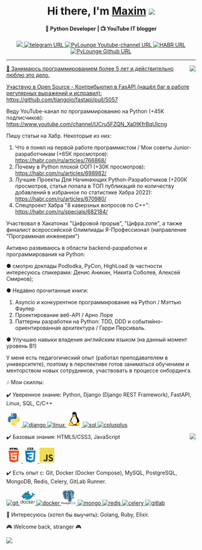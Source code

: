 <h1 align="center">Hi there, I'm <a href="#" target="_blank">Maxim</a> 
<img src="https://github.com/blackcater/blackcater/raw/main/images/Hi.gif" height="32"/></h1>

<h4 align="center">🐍 Python Developer | 📺 YouTube IT blogger</h4>
<div align="center">
  <a href="https://disk.yandex.ru/i/W-kKezkaHolLCw">
    <img aly="My CV URL" src="https://img.shields.io/badge/CV-orange?&style=for-the-badge">
  </a>
  </a>
    <a href="https://t.me/melnikovvv">
    <img alt="telegram URL" src="https://img.shields.io/badge/My tg-0088cc?logo=telegram&logoColor=white&style=for-the-badge">
  </a>
    <a href="https://www.youtube.com/channel/UCru5FZQN_Xa0tKfrBqUIcng">
    <img alt="PyLounge Youtube-channel URL" src="https://img.shields.io/badge/PyLounge-FF0000?logo=youtube&logoColor=white&style=for-the-badge">
  </a>
  <a href="https://habr.com/ru/users/PyLounge/">
    <img alt="HABR URL" src="https://img.shields.io/badge/PyLounge-619EBB?logo=habr&logoColor=white&style=for-the-badge">
  </a>
  <a href="https://github.com/pylounge">
    <img alt="PyLounge Github URL" src="https://img.shields.io/badge/2nd Github acc-black?logo=github&logoColor=white&style=for-the-badge">
</div>

---

<img align="right" src="https://github-profile-summary-cards.vercel.app/api/cards/most-commit-language?username=Peopl3s&theme=solarized_dark"/>



:purple_heart: Занимаюсь программированием более 5 лет и действительно люблю это дело.

Участвую в Open Source - Контрибьютил в FasAPI (нашёл баг в работе регулярных выражений и исправил):
https://github.com/tiangolo/fastapi/pull/5057

Веду YouTube-канал по программированию на Python (+45К подписчиков):
https://www.youtube.com/channel/UCru5FZQN_Xa0tKfrBqUIcng

Пишу статьи на Хабр. Некоторые из них:
1. Что я понял на первой работе программистом / Мои советы Junior-разработчикам (+65К просмотров): https://habr.com/ru/articles/766868/
2. Почему в Python плохой ООП (+30К просмотров): https://habr.com/ru/articles/698982/
2. Лучшие Проекты Для Начинающих Python-Разработчиков (+200К просмотров, статья попала в ТОП публикаций по количеству добавлений в избранное по статистике Хабра 2022):
https://habr.com/ru/articles/670980/
4. Спецпроект Хабра "8 каверзных вопросов по С++": https://habr.com/ru/specials/682184/

Участвовал в Хакатонах "Цифровой прорыв", "Цифра.zone", а также финалист всероссийской Олимпиады Я-Профессионал (направление "Программная инженерия")

Активно развиваюсь в области backend-разработки и программирования на Python:

● смотрю доклады Podlodka, PyCon, HighLoad (в частности интересуюсь спикерами: Денис Аникин, Никита Соболев, Алексей Смирнов);

● Недавно прочитанные книги:
1) Asyncio и конкурентное программирование на Python / Мэттью Фаулер
2) Проектирование веб-API / Арно Лоре
3) Паттерны разработки на Python: TDD, DDD и событийно-ориентированная архитектура / Гарри Персиваль.

● Улучшаю навыки владения английским языком (на данный момент уровень В1)

У меня есть педагогический опыт (работал преподавателем в университете), поэтому в перспективе готов заниматься обучением и менторством новых сотрудников, участвовать в процессе онбординга.

:notes: Мои скиллы:



:heavy_check_mark: Уверенное знание: Python, Django (Django REST Framework), FastAPI, Linux, SQL, C/C++
  
  <a href="https://www.python.org" target="_blank" rel="noreferrer"> <img src="https://raw.githubusercontent.com/devicons/devicon/master/icons/python/python-original.svg" alt="python" width="40" height="40"/> </a>
  <a href="https://www.djangoproject.com/" target="_blank" rel="noreferrer"> <img src="https://cdn.worldvectorlogo.com/logos/django.svg" alt="django" width="40" height="40"/> </a>
<a href="https://fastapi.com" target="_blank" rel="noreferrer"> <img src="https://cdn.worldvectorlogo.com/logos/fastapi.svg" alt="linux" width="40" height="40"/> </a>
<a href="https://www.linux.org/" target="_blank" rel="noreferrer"> <img src="https://raw.githubusercontent.com/devicons/devicon/master/icons/linux/linux-original.svg" alt="linux" width="40" height="40"/> </a>
  <a href="https://cdn.worldvectorlogo.com/logos/amazon-database.svg" target="_blank" rel="noreferrer"> <img src="https://cdn.worldvectorlogo.com/logos/amazon-database.svg" alt="sql" width="40" height="40"/> </a>
  <a href="https://cdn.worldvectorlogo.com/logos/c.svg" target="_blank" rel="noreferrer"> <img src="https://cdn.worldvectorlogo.com/logos/c.svg" alt="cplusplus" width="40" height="40"/> </a>
  
<img align="right" src="https://github-profile-summary-cards.vercel.app/api/cards/stats?username=daniilshat&theme=solarized_dark"/>
  
  
:heavy_check_mark: Базовые знания: HTML5/CSS3, JavaScript

  <a href="https://www.w3.org/html/" target="_blank" rel="noreferrer"> <img src="https://raw.githubusercontent.com/devicons/devicon/master/icons/html5/html5-original-wordmark.svg" alt="html5" width="40" height="40"/> </a>
  <a href="https://www.w3schools.com/css/" target="_blank" rel="noreferrer"> <img src="https://raw.githubusercontent.com/devicons/devicon/master/icons/css3/css3-original-wordmark.svg" alt="css3" width="40" height="40"/> </a>
<a href="https://developer.mozilla.org/en-US/docs/Web/JavaScript" target="_blank" rel="noreferrer"> <img src="https://raw.githubusercontent.com/devicons/devicon/master/icons/javascript/javascript-original.svg" alt="javascript" width="40" height="40"/> </a>



:heavy_check_mark: Есть опыт с: Git, Docker (Docker Compose), MySQL, PostgreSQL, MongoDB, Redis, Celery, GitLab Runner.
  
   <a href="https://git-scm.com/" target="_blank" rel="noreferrer"> <img src="https://www.vectorlogo.zone/logos/git-scm/git-scm-icon.svg" alt="git" width="40" height="40"/> </a>
   <a href="https://www.docker.com/" target="_blank" rel="noreferrer"> <img src="https://raw.githubusercontent.com/devicons/devicon/master/icons/docker/docker-original-wordmark.svg" alt="docker" width="40" height="40"/> </a>
   <a href="https://cdn.worldvectorlogo.com/logos/mysql-6.svg" target="_blank" rel="noreferrer"> <img src="https://cdn.worldvectorlogo.com/logos/mysql-6.svg" alt="docker" width="40" height="40"/> </a><a href="https://www.postgresql.org" target="_blank" rel="noreferrer"> <img src="https://raw.githubusercontent.com/devicons/devicon/master/icons/postgresql/postgresql-original-wordmark.svg" alt="postgresql" width="40" height="40"/> </a>
    <a href="https://cdn.worldvectorlogo.com/logos/mongodb-icon-1.svg" target="_blank" rel="noreferrer"> <img src="https://cdn.worldvectorlogo.com/logos/mongodb-icon-1.svg" alt="mongo" width="40" height="40"/> </a>
    <a href="https://cdn.worldvectorlogo.com/logos/redis.svg" target="_blank" rel="noreferrer"> <img src="https://cdn.worldvectorlogo.com/logos/redis.svg" alt="redis" width="40" height="40"/> </a>
     <a href="https://cdn.worldvectorlogo.com/logos/redis.svg" target="_blank" rel="noreferrer"> <img src="https://upload.wikimedia.org/wikipedia/commons/1/19/Celery_logo.png" alt="celery" width="40" height="40"/> </a>
     <a href="https://cdn.worldvectorlogo.com/logos/redis.svg" target="_blank" rel="noreferrer"> <img src="https://cdn.worldvectorlogo.com/logos/gitlab.svg" alt="gitlab" width="40" height="40"/> </a>


  
 :bookmark: Интересуюсь (хотел бы выучить): Golang, Ruby, Elixir.

:video_game: Welcome back, stranger :video_game:


<img src="https://github-profile-summary-cards.vercel.app/api/cards/profile-details?username=Peopl3s&theme=solarized_dark"/>
